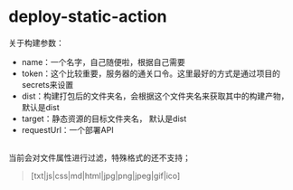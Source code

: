 # deploy-static-action  
关于构建参数：  
 - name：一个名字，自己随便啦，根据自己需要
 - token：这个比较重要，服务器的通关口令。这里最好的方式是通过项目的secrets来设置
 - dist：构建打包后的文件夹名，会根据这个文件夹名来获取其中的构建产物， 默认是dist
 - target：静态资源的目标文件夹名， 默认是dist
 - requestUrl：一个部署API

 ##  
 当前会对文件属性进行过滤，特殊格式的还不支持；
 >[txt|js|css|md|html|jpg|png|jpeg|gif|ico]